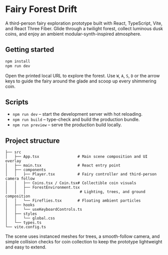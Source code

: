 # Fairy Forest Drift

A third-person fairy exploration prototype built with React, TypeScript, Vite, and React Three Fiber. Glide through a twilight forest, collect luminous dusk coins, and enjoy an ambient modular-synth-inspired atmosphere.

## Getting started

```bash
npm install
npm run dev
```

Open the printed local URL to explore the forest. Use `W`, `A`, `S`, `D` or the arrow keys to guide the fairy around the glade and scoop up every shimmering coin.

## Scripts

- `npm run dev` – start the development server with hot reloading.
- `npm run build` – type-check and build the production bundle.
- `npm run preview` – serve the production build locally.

## Project structure

```
├── src
│   ├── App.tsx                 # Main scene composition and UI overlay
│   ├── main.tsx                # React entry point
│   ├── components
│   │   ├── Player.tsx          # Fairy controller and third-person camera follow
│   │   ├── Coins.tsx / Coin.tsx# Collectible coin visuals
│   │   ├── ForestEnvironment.tsx
│   │   │                        # Lighting, trees, and ground composition
│   │   └── Fireflies.tsx       # Floating ambient particles
│   ├── hooks
│   │   └── useKeyboardControls.ts
│   ├── styles
│   │   └── global.css
│   └── types.ts
└── vite.config.ts
```

The scene uses instanced meshes for trees, a smooth-follow camera, and simple collision checks for coin collection to keep the prototype lightweight and easy to extend.
